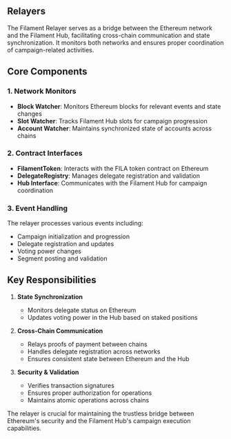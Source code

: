 ## Relayers
The Filament Relayer serves as a bridge between the Ethereum network and the Filament Hub, facilitating cross-chain communication and state synchronization. It monitors both networks and ensures proper coordination of campaign-related activities.

## Core Components

### 1. Network Monitors
- **Block Watcher**: Monitors Ethereum blocks for relevant events and state changes
- **Slot Watcher**: Tracks Filament Hub slots for campaign progression
- **Account Watcher**: Maintains synchronized state of accounts across chains

### 2. Contract Interfaces
- **FilamentToken**: Interacts with the FILA token contract on Ethereum
- **DelegateRegistry**: Manages delegate registration and validation
- **Hub Interface**: Communicates with the Filament Hub for campaign coordination

### 3. Event Handling
The relayer processes various events including:
- Campaign initialization and progression
- Delegate registration and updates
- Voting power changes
- Segment posting and validation

## Key Responsibilities

1. **State Synchronization**
   - Monitors delegate status on Ethereum
   - Updates voting power in the Hub based on staked positions

2. **Cross-Chain Communication**
   - Relays proofs of payment between chains
   - Handles delegate registration across networks
   - Ensures consistent state between Ethereum and the Hub

3. **Security & Validation**
   - Verifies transaction signatures
   - Ensures proper authorization for operations
   - Maintains atomic operations across chains

The relayer is crucial for maintaining the trustless bridge between Ethereum's security and the Filament Hub's campaign execution capabilities.
